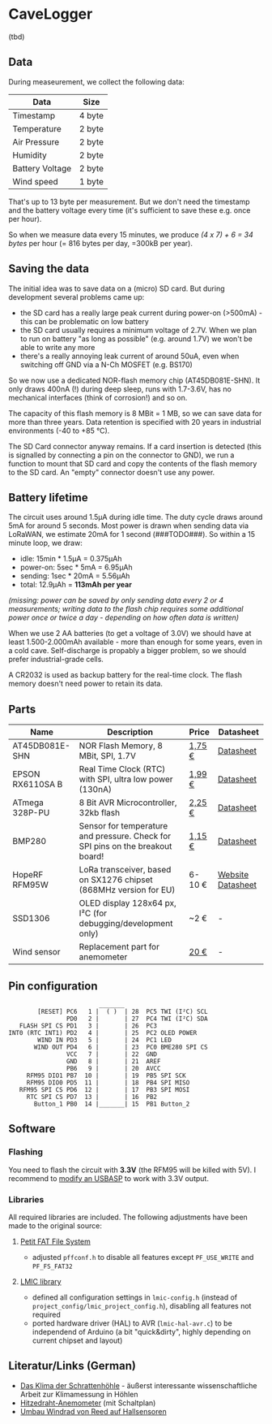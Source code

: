 # CaveLogger

(tbd)

## Data

During measeurement, we collect the following data:

Data | Size
---- | ----
Timestamp | 4 byte
Temperature | 2 byte
Air Pressure | 2 byte
Humidity | 2 byte
Battery Voltage | 2 byte
Wind speed | 1 byte

That's up to 13 byte per measurement. But we don't need the timestamp and the battery voltage every time (it's sufficient to save these e.g. once per hour).

So when we measure data every 15 minutes, we produce *(4 x 7) + 6 = 34 bytes* per hour (= 816 bytes per day, =300kB per year).

## Saving the data

The initial idea was to save data on a (micro) SD card. But during development several problems came up:

- the SD card has a really large peak current during power-on (>500mA) - this can be problematic on low battery
- the SD card usually requires a minimum voltage of 2.7V. When we plan to run on battery "as long as possible" (e.g. around 1.7V) we won't be able to write any more
- there's a really annoying leak current of around 50uA, even when switching off GND via a N-Ch MOSFET (e.g. BS170)

So we now use a dedicated NOR-flash memory chip (AT45DB081E-SHN). It only draws 400nA (!) during deep sleep, runs with 1.7-3.6V, has no mechanical interfaces (think of corrosion!) and so on.

The capacity of this flash memory is 8 MBit = 1 MB, so we can save data for more than three years. Data retention is specified with 20 years in industrial environments (-40 to +85 °C).

The SD Card connector anyway remains. If a card insertion is detected (this is signalled by connecting a pin on the connector to GND), we run a function to mount that SD card and copy the contents of the flash memory to the SD card. An "empty" connector doesn't use any power.

## Battery lifetime

The circuit uses around 1.5μA during idle time. The duty cycle draws around 5mA for around 5 seconds. Most power is drawn when sending data via LoRaWAN, we estimate 20mA for 1 second (###TODO###).
So within a 15 minute loop, we draw:

- idle: 15min * 1.5μA = 0.375μAh
- power-on: 5sec * 5mA = 6.95μAh
- sending: 1sec * 20mA = 5.56μAh
- total: 12.9μAh = **113mAh per year**

*(missing: power can be saved by only sending data every 2 or 4 measurements; writing data to the flash chip requires some additional power once or twice a day - depending on how often data is written)*

When we use 2 AA batteries (to get a voltage of 3.0V) we should have at least 1.500-2.000mAh available - more than enough for some years, even in a cold cave. Self-discharge is propably a bigger problem, so we should prefer industrial-grade cells.

A CR2032 is used as backup battery for the real-time clock. The flash memory doesn't need power to retain its data.

## Parts

Name | Description | Price | Datasheet
---- | ----------- | ----- | ---------
AT45DB081E-SHN | NOR Flash Memory, 8 MBit, SPI, 1.7V | [1,75 €](https://www.reichelt.de/de/de/nor-flash-speicher-8mb-1-7v-seriell-spi-85mhz-sol-8-at45db081e-shn-p266509.html) | [Datasheet](https://www.reichelt.de/index.html?ACTION=7&LA=3&OPEN=0&INDEX=0&FILENAME=A300%2FAT45DB081E-XXX.pdf)
EPSON RX6110SA B | Real Time Clock (RTC) with SPI, ultra low power (130nA) | [1,99 €](https://www.reichelt.de/serial-interface-rtc-module-5-0ppm-i-c-spi-sop-14-rx6110sa-b-p262533.html) | [Datasheet](https://www.reichelt.de/index.html?ACTION=7&LA=3&OPEN=0&INDEX=0&FILENAME=A300%2FRX6110SAB.pdf)
ATmega 328P-PU | 8 Bit AVR Microcontroller, 32kb flash | [2,25 €](https://www.reichelt.de/mcu-atmega-avr-risc-32-kb-20-mhz-pdip-28-atmega-328p-pu-p119685.html?r=1) | [Datasheet](http://ww1.microchip.com/downloads/en/DeviceDoc/Atmel-7810-Automotive-Microcontrollers-ATmega328P_Datasheet.pdf)
BMP280 | Sensor for temperature and pressure. Check for SPI pins on the breakout board! | [1,15 €](https://www.reichelt.de/entwicklerboards-temperatur-und-drucksensor-bmp280-debo-bmp280-p266034.html?&trstct=pos_0) | [Datasheet](https://www.bosch-sensortec.com/media/boschsensortec/downloads/environmental_sensors_2/pressure_sensors_1/bmp280/bst-bmp280-ds001.pdf)
HopeRF RFM95W | LoRa transceiver, based on SX1276 chipset (868MHz version for EU) | 6-10 € | [Website](https://www.hoperf.com/modules/lora/RFM95.html) [Datasheet](https://www.hoperf.com/data/upload/portal/20190801/RFM95W-V2.0.pdf)
SSD1306 | OLED display 128x64 px, I²C (for debugging/development only) | ~2 € | -
Wind sensor | Replacement part for anemometer | [20 €](https://www.froggit.de/product_info.php?language=de&info=p138_ersatz-windgeschwindigkeitssensor-fuer-wh1080-wh3080-1090-wh4000.html) | -

## Pin configuration

```
                         _______
        [RESET] PC6   1 |  ( )  | 28  PC5 TWI (I²C) SCL
                PD0   2 |       | 27  PC4 TWI (I²C) SDA
   FLASH SPI CS PD1   3 |       | 26  PC3
INT0 (RTC INT1) PD2   4 |       | 25  PC2 OLED POWER
        WIND IN PD3   5 |       | 24  PC1 LED
       WIND OUT PD4   6 |       | 23  PC0 BME280 SPI CS
                VCC   7 |       | 22  GND
                GND   8 |       | 21  AREF
                PB6   9 |       | 20  AVCC
     RFM95 DIO1 PB7  10 |       | 19  PB5 SPI SCK
     RFM95 DIO0 PD5  11 |       | 18  PB4 SPI MISO
   RFM95 SPI CS PD6  12 |       | 17  PB3 SPI MOSI
     RTC SPI CS PD7  13 |       | 16  PB2
       Button_1 PB0  14 |_______| 15  PB1 Button_2
```

## Software

### Flashing

You need to flash the circuit with **3.3V** (the RFM95 will be killed with 5V). I recommend to [modify an USBASP](https://www.hackster.io/billy-cheung/3-3v-usbasp-modification-c20557) to work with 3.3V output.

### Libraries

All required libraries are included. The following adjustments have been made to the original source:

1. [Petit FAT File System](http://elm-chan.org/fsw/ff/00index_p.html)

   -  adjusted `pffconf.h` to disable all features except `PF_USE_WRITE` and `PF_FS_FAT32`

2. [LMIC library](https://github.com/mcci-catena/arduino-lmic)

   -  defined all configuration settings in `lmic-config.h` (instead of `project_config/lmic_project_config.h`), disabling all features not required
   -  ported hardware driver (HAL) to AVR (`lmic-hal-avr.c`) to be independend of Arduino (a bit "quick&dirty", highly depending on current chipset and layout)

## Literatur/Links (German)

* [Das Klima der Schrattenhöhle](https://www.research-collection.ethz.ch/bitstream/handle/20.500.11850/147894/eth-26985-01.pdf?sequence=1&isAllowed=y) - äußerst interessante wissenschaftliche Arbeit zur Klimamessung in Höhlen
* [Hitzedraht-Anemometer](https://www.mikrocontroller.net/attachment/58437/ELV_Hitzdraht-Anemometer_3.._2_.pdf) (mit Schaltplan)
* [Umbau Windrad von Reed auf Hallsensoren](https://www.arduinoforum.de/arduino-Thread-Anemometer-WH1080)
